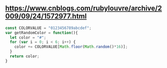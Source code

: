 ## https://www.cnblogs.com/rubylouvre/archive/2009/09/24/1572977.html

```js
const COLORVALUE = "0123456789abcdef";
var getRandomColor = function(){
  let color = "#";
  for (var i = 0; i < 6; i++) {
    color += COLORVALUE[Math.floor(Math.random()*16)];
  }
  return color;
}
```